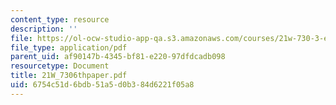 ```yaml
---
content_type: resource
description: ''
file: https://ol-ocw-studio-app-qa.s3.amazonaws.com/courses/21w-730-3-expository-writing-autobiography-theory-and-practice-spring-2001/6754c51d6bdb51a5d0b384d6221f05a8_21W_7306thpaper.pdf
file_type: application/pdf
parent_uid: af90147b-4345-bf81-e220-97dfdcadb098
resourcetype: Document
title: 21W_7306thpaper.pdf
uid: 6754c51d-6bdb-51a5-d0b3-84d6221f05a8
---
```

